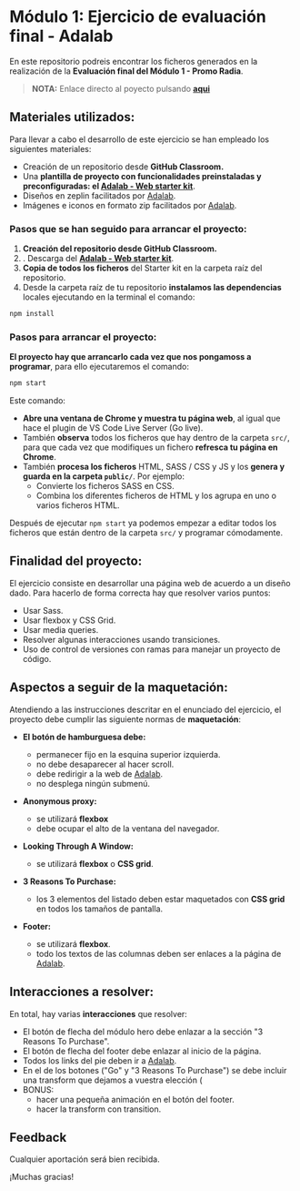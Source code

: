 # Módulo 1: Ejercicio de evaluación final - Adalab

En este repositorio podreis encontrar los ficheros generados en la realización de la **Evaluación final del Módulo 1 - Promo Radia**. 

> **NOTA:** Enlace directo al poyecto pulsando **[aqui](http://beta.adalab.es/modulo-1-evaluacion-final-marocena26/)**
 

## Materiales utilizados: 

Para llevar a cabo el desarrollo de este ejercicio se han empleado los siguientes materiales:
- Creación de un repositorio desde **GitHub Classroom.**
- Una **plantilla de proyecto con funcionalidades preinstaladas y preconfiguradas: el [Adalab - Web starter kit](https://github.com/Adalab/Adalab-web-starter-kit)**.
- Diseños en zeplin facilitados por [Adalab](https://adalab.es/).
- Imágenes e iconos en formato zip facilitados por [Adalab](https://adalab.es/).

### Pasos que se han seguido para arrancar el proyecto:

1. **Creación del repositorio desde GitHub Classroom.**
2. . Descarga del **[Adalab - Web starter kit](https://github.com/Adalab/Adalab-web-starter-kit)**.
3. **Copia de todos los ficheros** del Starter kit en la carpeta raíz del repositorio.
4. Desde la carpeta raíz de tu repositorio **instalamos las dependencias** locales ejecutando en la terminal el comando:

```bash
npm install
```

### Pasos para arrancar el proyecto:

**El proyecto hay que arrancarlo cada vez que nos pongamoss a programar**, para ello ejecutaremos el comando:

```bash
npm start
```

Este comando:

- **Abre una ventana de Chrome y muestra tu página web**, al igual que hace el plugin de VS Code Live Server (Go live).
- También **observa** todos los ficheros que hay dentro de la carpeta `src/`, para que cada vez que modifiques un fichero **refresca tu página en Chrome**.
- También **procesa los ficheros** HTML, SASS / CSS y JS y los **genera y guarda en la carpeta `public/`**. Por ejemplo:
   - Convierte los ficheros SASS en CSS.
   - Combina los diferentes ficheros de HTML y los agrupa en uno o varios ficheros HTML.

Después de ejecutar `npm start` ya podemos empezar a editar todos los ficheros que están dentro de la carpeta `src/` y programar cómodamente.

## Finalidad del proyecto:

El ejercicio consiste en desarrollar una página web de acuerdo a un diseño dado. Para hacerlo de forma correcta hay que resolver varios
puntos:

- Usar Sass.
- Usar flexbox y CSS Grid.
- Usar media queries.
- Resolver algunas interacciones usando transiciones.
- Uso de control de versiones con ramas para manejar un proyecto de código.

## Aspectos a seguir de la maquetación:

Atendiendo a las instrucciones descritar en el enunciado del  ejercicio, el proyecto debe cumplir las siguiente normas de **maquetación**: 

- **El botón de hamburguesa debe:**
    - permanecer fijo en la esquina superior izquierda.
    - no debe desaparecer al hacer scroll. 
    - debe redirigir a la web de [Adalab](https://adalab.es/).
    - no desplega ningún submenú.
    
- **Anonymous proxy:**
   - se utilizará **flexbox**
   - debe ocupar el alto de la ventana del navegador.
   
- **Looking Through A Window:**
   - se utilizará **flexbox** o **CSS grid**.
   
- **3 Reasons To Purchase:**
   - los 3 elementos del listado deben estar maquetados con **CSS grid** en todos los tamaños de pantalla.

- **Footer:** 
   - se utilizará **flexbox**. 
   - todo los textos de las columnas deben ser enlaces a la página de [Adalab](https://adalab.es/).

## Interacciones a resolver:

En total, hay varias **interacciones** que resolver:

- El botón de flecha del módulo hero debe enlazar a la sección "3 Reasons To Purchase".
- El botón de flecha del footer debe enlazar al inicio de la página.
- Todos los links del pie deben ir a [Adalab](https://adalab.es/).
- En el de los botones ("Go" y "3 Reasons To Purchase") se debe incluir una transform que dejamos a vuestra elección (
- BONUS: 
   - hacer una pequeña animación en el botón del footer.
   - hacer la transform con transition.



## Feedback

Cualquier aportación será bien recibida. 

¡Muchas gracias! 
